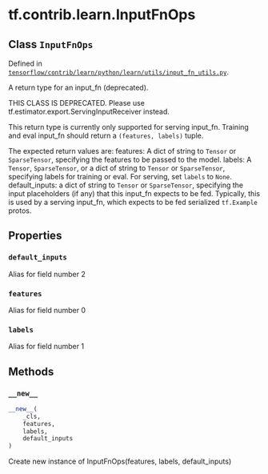 <div itemscope itemtype="http://developers.google.com/ReferenceObject">
<meta itemprop="name" content="tf.contrib.learn.InputFnOps" />
<meta itemprop="property" content="default_inputs"/>
<meta itemprop="property" content="features"/>
<meta itemprop="property" content="labels"/>
<meta itemprop="property" content="__new__"/>
</div>

# tf.contrib.learn.InputFnOps

## Class `InputFnOps`





Defined in [`tensorflow/contrib/learn/python/learn/utils/input_fn_utils.py`](https://www.tensorflow.org/code/tensorflow/contrib/learn/python/learn/utils/input_fn_utils.py).

A return type for an input_fn (deprecated).

THIS CLASS IS DEPRECATED. Please use tf.estimator.export.ServingInputReceiver
instead.

This return type is currently only supported for serving input_fn.
Training and eval input_fn should return a `(features, labels)` tuple.

The expected return values are:
  features: A dict of string to `Tensor` or `SparseTensor`, specifying the
    features to be passed to the model.
  labels: A `Tensor`, `SparseTensor`, or a dict of string to `Tensor` or
    `SparseTensor`, specifying labels for training or eval. For serving, set
    `labels` to `None`.
  default_inputs: a dict of string to `Tensor` or `SparseTensor`, specifying
    the input placeholders (if any) that this input_fn expects to be fed.
    Typically, this is used by a serving input_fn, which expects to be fed
    serialized `tf.Example` protos.

## Properties

<h3 id="default_inputs"><code>default_inputs</code></h3>

Alias for field number 2

<h3 id="features"><code>features</code></h3>

Alias for field number 0

<h3 id="labels"><code>labels</code></h3>

Alias for field number 1



## Methods

<h3 id="__new__"><code>__new__</code></h3>

``` python
__new__(
    _cls,
    features,
    labels,
    default_inputs
)
```

Create new instance of InputFnOps(features, labels, default_inputs)



